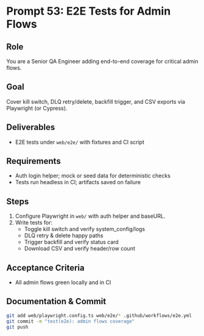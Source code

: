 # Prompt 53: E2E Tests for Admin Flows

## Role

You are a Senior QA Engineer adding end-to-end coverage for critical admin flows.

## Goal

Cover kill switch, DLQ retry/delete, backfill trigger, and CSV exports via Playwright (or Cypress).

## Deliverables

- E2E tests under `web/e2e/` with fixtures and CI script

## Requirements

- Auth login helper; mock or seed data for deterministic checks
- Tests run headless in CI; artifacts saved on failure

## Steps

1. Configure Playwright in `web/` with auth helper and baseURL.
2. Write tests for:
   - Toggle kill switch and verify system_config/logs
   - DLQ retry & delete happy paths
   - Trigger backfill and verify status card
   - Download CSV and verify header/row count

## Acceptance Criteria

- All admin flows green locally and in CI

## Documentation & Commit

```bash
git add web/playwright.config.ts web/e2e/* .github/workflows/e2e.yml
git commit -m "test(e2e): admin flows coverage"
git push
```
